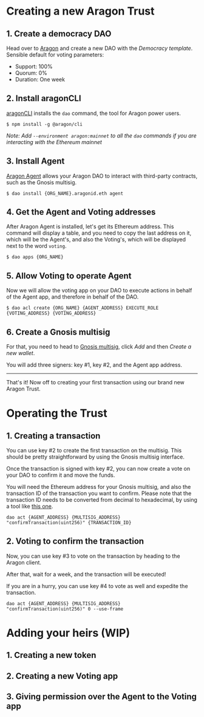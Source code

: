 # Creating a new Aragon Trust

## 1. Create a democracy DAO

Head over to [Aragon](https://app.aragon.org) and create a new DAO with the *Democracy template*. Sensible default for voting parameters:

- Support: 100%
- Quorum: 0%
- Duration: One week

## 2. Install aragonCLI

[aragonCLI](https://hack.aragon.org/docs/cli-intro.html) installs the `dao` command, the tool for Aragon power users.

```
$ npm install -g @aragon/cli
```

*Note: Add `--environment aragon:mainnet` to all the `dao` commands if you are interacting with the Ethereum mainnet*

## 3. Install Agent

[Aragon Agent](https://blog.aragon.one/aragon-agent-beta-release/) allows your Aragon DAO to interact with third-party contracts, such as the Gnosis multisig.

```
$ dao install {ORG_NAME}.aragonid.eth agent
```

## 4. Get the Agent and Voting addresses

After Aragon Agent is installed, let's get its Ethereum address. This command will display a table, and you need to copy the last address on it, which will be the Agent's, and also the Voting's, which will be displayed next to the word `voting`.

```
$ dao apps {ORG_NAME}
```

## 5. Allow Voting to operate Agent

Now we will allow the voting app on your DAO to execute actions in behalf of the Agent app, and therefore in behalf of the DAO.

```
$ dao acl create {ORG_NAME} {AGENT_ADDRESS} EXECUTE_ROLE {VOTING_ADDRESS} {VOTING_ADDRESS}
```

## 6. Create a Gnosis multisig

For that, you need to head to [Gnosis multisig](https://wallet.gnosis.pm), click *Add* and then *Create a new wallet*.

You will add three signers: key #1, key #2, and the Agent app address.

------

That's it! Now off to creating your first transaction using our brand new Aragon Trust.

# Operating the Trust

## 1. Creating a transaction

You can use key #2 to create the first transaction on the multisig. This should be pretty straightforward by using the Gnosis multisig interface.

Once the transaction is signed with key #2, you can now create a vote on your DAO to confirm it and move the funds.

You will need the Ethereum address for your Gnosis multisig, and also the transaction ID of the transaction you want to confirm. Please note that the transaction ID needs to be converted from decimal to hexadecimal, by using a tool like [this one](https://www.rapidtables.com/convert/number/decimal-to-hex.html).

```
dao act {AGENT_ADDRESS} {MULTISIG_ADDRESS} "confirmTransaction(uint256)" {TRANSACTION_ID}
```

## 2. Voting to confirm the transaction

Now, you can use key #3 to vote on the transaction by heading to the Aragon client.

After that, wait for a week, and the transaction will be executed!

If you are in a hurry, you can use key #4 to vote as well and expedite the transaction.

```
dao act {AGENT_ADDRESS} {MULTISIG_ADDRESS} "confirmTransaction(uint256)" 0 --use-frame
```



# Adding your heirs (WIP)

## 1. Creating a new token

## 2. Creating a new Voting app

## 3. Giving permission over the Agent to the Voting app

